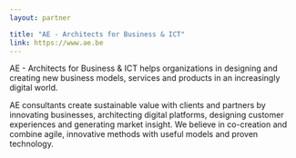```yaml
---
layout: partner

title: "AE - Architects for Business & ICT"
link: https://www.ae.be
---
```


AE - Architects for Business & ICT helps organizations in designing and creating new business models, services and products in an increasingly digital world.

AE consultants create sustainable value with clients and partners by innovating businesses, architecting digital platforms, designing customer experiences and generating market insight. We believe in co-creation and combine agile, innovative methods with useful models and proven technology.
